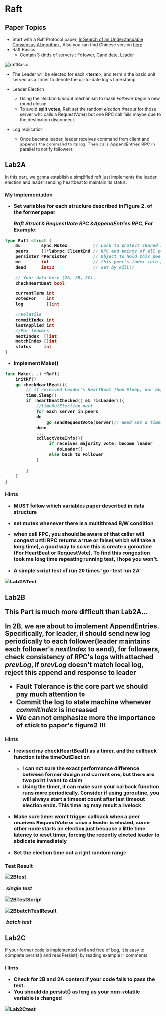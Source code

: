 <h1> Raft</h1>

<h2>
    Paper Topics
</h2>

* Start with a Raft Protocol paper, [In Search of an Understandable Consensus Alogorithm]( http://nil.csail.mit.edu/6.824/2020/labs/lab-raft.html) , Also you can find Chinese version  [here](https://github.com/maemual/raft-zh_cn/blob/master/raft-zh_cn.md#51-raft-%E5%9F%BA%E7%A1%80)
* Raft Basics
  * Contain 3 kinds of servers : Follower, Candidate, Leader

![raftBasic](../image/raftBasic.png)

* The Leader will be elected for each <**term**>, and term is the basic unit served as a Timer to denote the up-to-date log's time stamp


* Leader Election
  * Using the *election timeout* mechanism to make *Follower* begin a new round elction
  * To avoid **split votes**, Raft set the random *election timeout* for those server who calls a RequestVote() but one RPC call fails maybe due to the destination disconnect. 
* Log replication
  * Once become leader, leader receives command from client and appends the command to its log. Then calls AppendEntries RPC in parallel to notify followers



<h2> Lab2A
</h2>

In this part, we gonna establish a simplified raft just implements the leader election and leader sending heartbeat to maintain its status.

<h3>My implementation

* Set variables for each structure described in Figure 2. of the former paper

  *Raft Struct* & *RequestVote RPC* &*AppendEntries RPC*,  For Example:

```go 
type Raft struct {
	mu        sync.Mutex          // Lock to protect shared access to this peer's state
	peers     []*labrpc.ClientEnd // RPC end points of all peers
	persister *Persister          // Object to hold this peer's persisted state
	me        int                 // this peer's index into peers[]
	dead      int32               // set by Kill()

	// Your data here (2A, 2B, 2C).
	checkHeartBeat bool

	currentTerm int
	votedFor    int
	log         []int

	//Volatile
	commitIndex int
	lastApplied int
	//For leaders
	nextIndex  []int
	matchIndex []int
	status	   int
}
```

* Implement Make()

``` go
func Make(...) *Raft{
    initRf()
    go checkHeartBeat(){
        // if received Leader's HeartBeat then Sleep, nor begin a new election
        time.Sleep()
        if !heartBeatChecked() && !isLeader(){
            //timeOutElection part
            for each server in peers
            do
            	go sendRequestVote(server)// need set a timeout thread to makesure no longterm waiting
            done
            ...
            collectVoteInfo(){
                 if receives majority vote, become leader 
                	doLeader()
                 else back to Follower
            }
            
        }
    }
}
```

<h3>Hints

* MUST follow which variables paper described in data structure
* set mutex whenever there is a multithread R/W condition
* when call RPC, you should be aware of that caller will congest until RPC returns a true or false( which will take a **long time**), a good way to solve this is create a goroutine (For HeartBeat or RequestVote). To find this congestion took me long time repeating running test, I hope you won't.

* A simple script test of run 20 times 'go -test run 2A' 

![Lab2ATest](../image/Lab2ATest.png)



<h2>Lab2B

This Part is much more difficult  than Lab2A...

 In 2B, we are about to implement AppendEntries. Specifically, for leader, it should send new log periodically to each follower(leader maintains each follower's *nextIndex* to send), for followers, check consistency of RPC's logs with attached *prevLog*, if *prevLog* doesn't match local log, reject this append and response to leader

* Fault Tolerance is the core part we should pay much attention to
* Commit the log to state machine whenever *commitIndex* is increased
*  We can not emphasize more the importance of stick to paper's figure2 !!!



<h3> Hints

* I revised my checkHeartBeat() as a timer, and the callback function is the timeOutElection
  * **I can not sure the exact performance difference between  former design and current one, but there are two point I want to claim**
  * Using the timer, it can make sure your callback function runs more periodically. **Consider if using goroutine, you will always start a timeout count after last timeout election ends. This time lag may result a livelock**
* **Make sure timer won't trigger callback when a peer receives RequestVote** or once a leader is elected, some other node starts an election **just because a little time latency to reset timer**, forcing the recently elected leader to abdicate immediately

* Set the election time out a  right  random range



<h3>Test Result



![2Btest](..//image//2Btest.png)

​																		*single test*

![2BTestScript](..\image\2BTestScript.png)

![2BbatchTestResult](..\image\2BbatchTestResult.png)

​																		*batch test*





<h2> Lab2C </h2>

If your former code is implemented well and free of bug, it is easy to complete persist() and readPersist() by reading example in comments.



<h3>Hints

* Check for 2B and 2A content if your code fails to pass the test.
* You should do persist() as long as your non-volatile variable is changed

![Lab2Ctest](..\image\Lab2Ctest.png)